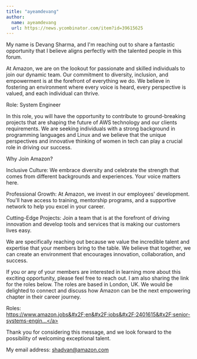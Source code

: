 ```yaml
---
title: "ayeamdevang"
author:
  name: ayeamdevang
  url: https://news.ycombinator.com/item?id=39615625
---
```

My name is Devang Sharma, and I&#x27;m reaching out to share a fantastic opportunity that I believe aligns perfectly with the talented people in this forum.

At Amazon, we are on the lookout for passionate and skilled individuals to join our dynamic team. Our commitment to diversity, inclusion, and empowerment is at the forefront of everything we do. We believe in fostering an environment where every voice is heard, every perspective is valued, and each individual can thrive.

Role: System Engineer

In this role, you will have the opportunity to contribute to ground-breaking projects that are shaping the future of AWS technology and our clients requirements. We are seeking individuals with a strong background in programming languages and Linux and we believe that the unique perspectives and innovative thinking of women in tech can play a crucial role in driving our success.

Why Join Amazon?

Inclusive Culture: We embrace diversity and celebrate the strength that comes from different backgrounds and experiences. Your voice matters here.

Professional Growth: At Amazon, we invest in our employees&#x27; development. You&#x27;ll have access to training, mentorship programs, and a supportive network to help you excel in your career.

Cutting-Edge Projects: Join a team that is at the forefront of driving innovation and develop tools and services that is making our customers lives easy.

We are specifically reaching out because we value the incredible talent and expertise that your members bring to the table. We believe that together, we can create an environment that encourages innovation, collaboration, and success.

If you or any of your members are interested in learning more about this exciting opportunity, please feel free to reach out. I am also sharing the link for the roles below. The roles are based in London, UK. We would be delighted to connect and discuss how Amazon can be the next empowering chapter in their career journey.

Roles: <a href="https:&#x2F;&#x2F;www.amazon.jobs&#x2F;en&#x2F;jobs&#x2F;2401615&#x2F;senior-systems-engineer-uk-ops" rel="nofollow">https:&#x2F;&#x2F;www.amazon.jobs&#x2F;en&#x2F;jobs&#x2F;2401615&#x2F;senior-systems-engin...</a>

Thank you for considering this message, and we look forward to the possibility of welcoming exceptional talent.

My email address: shadvan@amazon.com
